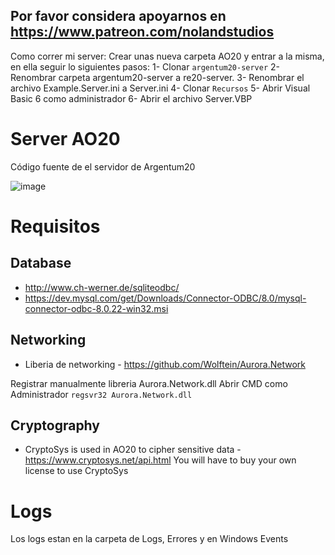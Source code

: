 ## Por favor considera apoyarnos en https://www.patreon.com/nolandstudios

Como correr mi server:
Crear unas nueva carpeta AO20 y entrar a la misma, en ella seguir lo siguientes pasos:
1- Clonar `argentum20-server`
2- Renombrar carpeta argentum20-server a re20-server.
3- Renombrar el archivo Example.Server.ini a Server.ini
4- Clonar `Recursos`
5- Abrir Visual Basic 6 como administrador
6- Abrir el archivo Server.VBP

# Server AO20
Código fuente de el servidor de Argentum20

![image](https://i.ibb.co/gFDn3SG/AO20-drawio-2.png)

# Requisitos

## Database
- http://www.ch-werner.de/sqliteodbc/
- https://dev.mysql.com/get/Downloads/Connector-ODBC/8.0/mysql-connector-odbc-8.0.22-win32.msi

## Networking
- Liberia de networking - https://github.com/Wolftein/Aurora.Network

Registrar manualmente libreria Aurora.Network.dll 
Abrir CMD como Administrador `regsvr32 Aurora.Network.dll`

## Cryptography
- CryptoSys is used in AO20 to cipher sensitive data - https://www.cryptosys.net/api.html 
You will have to buy your own license to use CryptoSys

# Logs
Los logs estan en la carpeta de Logs, Errores y en Windows Events



